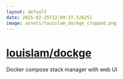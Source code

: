 ```yaml
---
layout: default
date: 2025-02-25T12:09:37.526251
image: assets/louislam_dockge_cropped.png
---
```


# [louislam/dockge](https://github.com/louislam/dockge)

Docker compose stack manager with web UI
